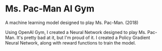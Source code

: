 # Ms. Pac-Man AI Gym
A machine learning model designed to play Ms. Pac-Man. (2018)


Using OpenAI Gym, I created a Neural Network designed to play Ms. Pac-Man. It's pretty bad at it, but I'm proud of it. I created a Policy Gradient Neural Network, along with reward functions to train the model.
